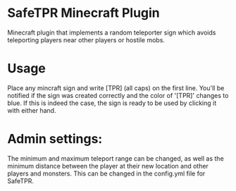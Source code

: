 # SafeTPR Minecraft Plugin
Minecraft plugin that implements a random teleporter sign which avoids teleporting players near other players or hostile mobs.

# Usage
Place any mincraft sign and write [TPR] (all caps) on the first line. You'll be notified if the sign was created correctly and the color of '[TPR]' changes to blue.
If this is indeed the case, the sign is ready to be used by clicking it with either hand.

# Admin settings:
The minimum and maximum teleport range can be changed, as well as the minimum distance between the player at their new location and other players and monsters. This can be changed in the config.yml file for SafeTPR.
